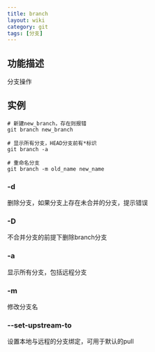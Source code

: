 ```yaml
---
title: branch
layout: wiki
category: git
tags: [分支]
---
```


## 功能描述

分支操作

## 实例

```
# 新建new_branch，存在则报错
git branch new_branch

# 显示所有分支，HEAD分支前有*标识
git branch -a

# 重命名分支
git branch -m old_name new_name
```

### -d

删除分支，如果分支上存在未合并的分支，提示错误

### -D

不合并分支的前提下删除branch分支

### -a

显示所有分支，包括远程分支

### -m

修改分支名

### --set-upstream-to

设置本地与远程的分支绑定，可用于默认的pull
